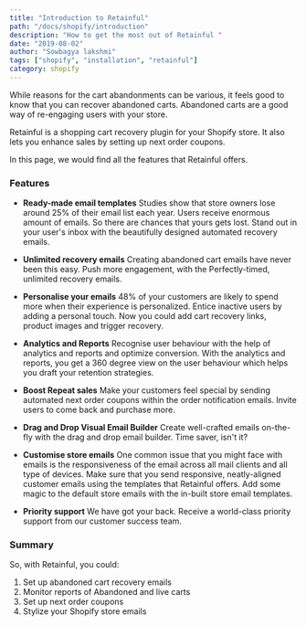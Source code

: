 ```yaml
---
title: "Introduction to Retainful"
path: "/docs/shopify/introduction"
description: "How to get the most out of Retainful "
date: "2019-08-02"
author: "Sowbagya lakshmi"
tags: ["shopify", "installation", "retainful"]
category: shopify
---
```


While reasons for the cart abandonments can be various, it feels good to know that you can recover abandoned carts.
Abandoned carts are a good way of re-engaging users with your store.

Retainful is a shopping cart recovery plugin for your Shopify store. It also lets you enhance sales by setting up next order coupons. 

In this page, we would find all the features that Retainful offers.

### Features

- **Ready-made email templates**
Studies show that store owners lose around 25% of their email list each year. Users receive enormous amount of emails. So there are chances that yours gets lost. Stand out in your user's inbox with the beautifully designed automated recovery emails.

- **Unlimited recovery emails**
Creating abandoned cart emails have never been this easy. Push more engagement, with the <underline>Perfectly-timed, unlimited</underline> recovery emails.

- **Personalise your emails**
<highlight>48% of your customers are likely to spend more when their experience is personalized.</highlight>
Entice inactive users by adding a personal touch. Now you could add cart recovery links, product images and trigger recovery. 

- **Analytics and Reports**
Recognise user behaviour with the help of analytics and reports and optimize conversion. With the analytics and reports, you get a 360 degree view on the user behaviour which helps you draft your retention strategies.

- **Boost Repeat sales**
Make your customers feel special by sending <highlight>automated next order coupons</highlight> within the order notification emails. Invite users to come back and purchase more.

- **Drag and Drop Visual Email Builder**
Create well-crafted emails on-the-fly with the drag and drop email builder. Time saver,  isn't it?

- **Customise store emails**
One common issue that you might face with emails is the responsiveness of the email across all mail clients and all type of devices. Make sure that you send <highlight>responsive, neatly-aligned customer emails</highlight> using the templates that Retainful offers. Add some magic to the default store emails with the in-built store email templates. 

- **Priority support**
We have got your back. Receive a world-class priority support from our customer success team.


### Summary

So, with Retainful, you could: 	
1. <link-text url="https://www.retainful.com/docs/shopify/setting-up-an-abandoned-cart-email-sequence" target="_blank" rel="noopener">Set up abandoned cart recovery emails</link-text>
2. Monitor reports of Abandoned and live carts
3. Set up next order coupons
4. Stylize your Shopify store emails

